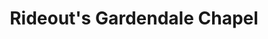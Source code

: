 ---
title: "Rideout's Gardendale Chapel"
url: /gardendale/rideouts-gardendale-chapel/
shop: funeral directors
---
